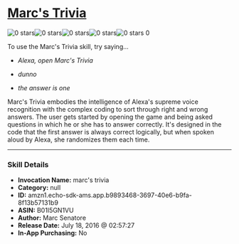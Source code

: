 # [Marc's Trivia](http://alexa.amazon.com/#skills/amzn1.echo-sdk-ams.app.b9893468-3697-40e6-b9fa-8f13b57131b9)
![0 stars](../../images/ic_star_border_black_18dp_1x.png)![0 stars](../../images/ic_star_border_black_18dp_1x.png)![0 stars](../../images/ic_star_border_black_18dp_1x.png)![0 stars](../../images/ic_star_border_black_18dp_1x.png)![0 stars](../../images/ic_star_border_black_18dp_1x.png) 0

To use the Marc's Trivia skill, try saying...

* *Alexa, open Marc's Trivia*

* *dunno*

* *the answer is one*

Marc's Trivia embodies the intelligence of Alexa's supreme voice recognition with the complex coding to sort through right and wrong answers. The user gets started by opening the game and being asked questions in which he or she has to answer correctly. It's designed in the code that the first answer is always correct logically, but when spoken aloud by Alexa, she randomizes them each time.

***

### Skill Details

* **Invocation Name:** marc's trivia
* **Category:** null
* **ID:** amzn1.echo-sdk-ams.app.b9893468-3697-40e6-b9fa-8f13b57131b9
* **ASIN:** B01I5GN1VU
* **Author:** Marc Senatore
* **Release Date:** July 18, 2016 @ 02:57:27
* **In-App Purchasing:** No
